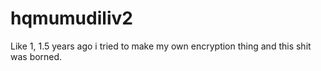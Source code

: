 # hqmumudiliv2
Like 1, 1.5 years ago i tried to make my own encryption thing and this shit was borned.
